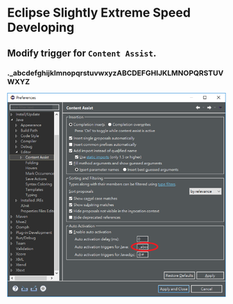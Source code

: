 # Eclipse Slightly Extreme Speed Developing

## Modify trigger for `Content Assist`.

### ._abcdefghijklmnopqrstuvwxyzABCDEFGHIJKLMNOPQRSTUVWXYZ

![Modify trigger for Content Assist](screenshots/content_assist_auto_trigger.png)
